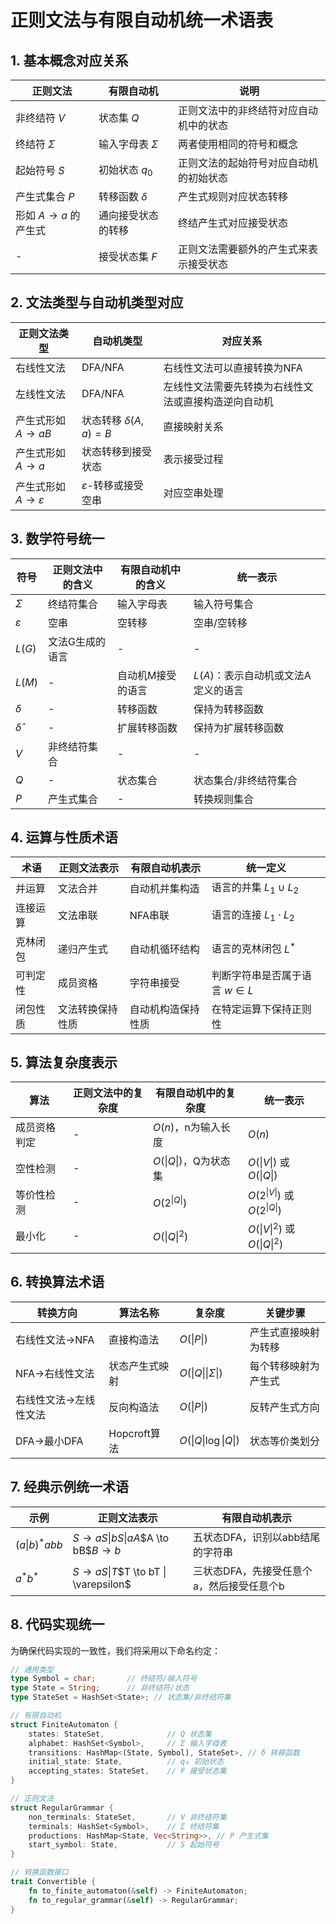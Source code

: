 # 正则文法与有限自动机统一术语表

## 1. 基本概念对应关系

| 正则文法 | 有限自动机 | 说明 |
|---------|-----------|------|
| 非终结符 $V$ | 状态集 $Q$ | 正则文法中的非终结符对应自动机中的状态 |
| 终结符 $\Sigma$ | 输入字母表 $\Sigma$ | 两者使用相同的符号和概念 |
| 起始符号 $S$ | 初始状态 $q_0$ | 正则文法的起始符号对应自动机的初始状态 |
| 产生式集合 $P$ | 转移函数 $\delta$ | 产生式规则对应状态转移 |
| 形如 $A \to a$ 的产生式 | 通向接受状态的转移 | 终结产生式对应接受状态 |
| - | 接受状态集 $F$ | 正则文法需要额外的产生式来表示接受状态 |

## 2. 文法类型与自动机类型对应

| 正则文法类型 | 自动机类型 | 对应关系 |
|------------|-----------|---------|
| 右线性文法 | DFA/NFA | 右线性文法可以直接转换为NFA |
| 左线性文法 | DFA/NFA | 左线性文法需要先转换为右线性文法或直接构造逆向自动机 |
| 产生式形如 $A \to aB$ | 状态转移 $\delta(A, a) = B$ | 直接映射关系 |
| 产生式形如 $A \to a$ | 状态转移到接受状态 | 表示接受过程 |
| 产生式形如 $A \to \varepsilon$ | $\varepsilon$-转移或接受空串 | 对应空串处理 |

## 3. 数学符号统一

| 符号 | 正则文法中的含义 | 有限自动机中的含义 | 统一表示 |
|-----|---------------|-------------------|----------|
| $\Sigma$ | 终结符集合 | 输入字母表 | 输入符号集合 |
| $\varepsilon$ | 空串 | 空转移 | 空串/空转移 |
| $L(G)$ | 文法G生成的语言 | - | - |
| $L(M)$ | - | 自动机M接受的语言 | $L(A)$：表示自动机或文法A定义的语言 |
| $\delta$ | - | 转移函数 | 保持为转移函数 |
| $\hat{\delta}$ | - | 扩展转移函数 | 保持为扩展转移函数 |
| $V$ | 非终结符集合 | - | - |
| $Q$ | - | 状态集合 | 状态集合/非终结符集合 |
| $P$ | 产生式集合 | - | 转换规则集合 |

## 4. 运算与性质术语

| 术语 | 正则文法表示 | 有限自动机表示 | 统一定义 |
|-----|------------|---------------|---------|
| 并运算 | 文法合并 | 自动机并集构造 | 语言的并集 $L_1 \cup L_2$ |
| 连接运算 | 文法串联 | NFA串联 | 语言的连接 $L_1 \cdot L_2$ |
| 克林闭包 | 递归产生式 | 自动机循环结构 | 语言的克林闭包 $L^*$ |
| 可判定性 | 成员资格 | 字符串接受 | 判断字符串是否属于语言 $w \in L$ |
| 闭包性质 | 文法转换保持性质 | 自动机构造保持性质 | 在特定运算下保持正则性 |

## 5. 算法复杂度表示

| 算法 | 正则文法中的复杂度 | 有限自动机中的复杂度 | 统一表示 |
|-----|-----------------|-------------------|---------|
| 成员资格判定 | - | $O(n)$，n为输入长度 | $O(n)$ |
| 空性检测 | - | $O(\|Q\|)$，Q为状态集 | $O(\|V\|)$ 或 $O(\|Q\|)$ |
| 等价性检测 | - | $O(2^{\|Q\|})$ | $O(2^{\|V\|})$ 或 $O(2^{\|Q\|})$ |
| 最小化 | - | $O(\|Q\|^2)$ | $O(\|V\|^2)$ 或 $O(\|Q\|^2)$ |

## 6. 转换算法术语

| 转换方向 | 算法名称 | 复杂度 | 关键步骤 |
|---------|---------|------|---------|
| 右线性文法→NFA | 直接构造法 | $O(\|P\|)$ | 产生式直接映射为转移 |
| NFA→右线性文法 | 状态产生式映射 | $O(\|Q\|\|\Sigma\|)$ | 每个转移映射为产生式 |
| 右线性文法→左线性文法 | 反向构造法 | $O(\|P\|)$ | 反转产生式方向 |
| DFA→最小DFA | Hopcroft算法 | $O(\|Q\|\log\|Q\|)$ | 状态等价类划分 |

## 7. 经典示例统一术语

| 示例 | 正则文法表示 | 有限自动机表示 |
|-----|------------|---------------|
| $(a\|b)^*abb$ | $S \to aS \| bS \| aA$\$A \to bB$\$B \to b$ | 五状态DFA，识别以abb结尾的字符串 |
| $a^*b^*$ | $S \to aS \| T$\$T \to bT \| \varepsilon$ | 三状态DFA，先接受任意个a，然后接受任意个b |

## 8. 代码实现统一

为确保代码实现的一致性，我们将采用以下命名约定：

```rust
// 通用类型
type Symbol = char;       // 终结符/输入符号
type State = String;      // 非终结符/状态
type StateSet = HashSet<State>; // 状态集/非终结符集

// 有限自动机
struct FiniteAutomaton {
    states: StateSet,              // Q 状态集
    alphabet: HashSet<Symbol>,     // Σ 输入字母表
    transitions: HashMap<(State, Symbol), StateSet>, // δ 转移函数
    initial_state: State,          // q₀ 初始状态
    accepting_states: StateSet,    // F 接受状态集
}

// 正则文法
struct RegularGrammar {
    non_terminals: StateSet,       // V 非终结符集
    terminals: HashSet<Symbol>,    // Σ 终结符集
    productions: HashMap<State, Vec<String>>, // P 产生式集
    start_symbol: State,           // S 起始符号
}

// 转换函数接口
trait Convertible {
    fn to_finite_automaton(&self) -> FiniteAutomaton;
    fn to_regular_grammar(&self) -> RegularGrammar;
}
```
